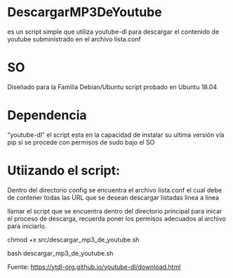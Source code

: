 
# DescargarMP3DeYoutube
es un script simple que utiliza youtube-dl para descargar el contenido de youtube subministrado en el archivo lista.conf

# SO
Diseñado para la Familia Debian/Ubuntu
script probado en Ubuntu 18.04

# Dependencia
"youtube-dl"
el script esta en la capacidad de instalar su ultima versión vía pip si se procede con permisos de sudo bajo el SO

# Utiizando el script:
Dentro del directorio config se encuentra el archivo lista.conf el cual debe de contener todas las URL que se desean descargar listadas linea a linea

llamar el script que se encuentra dentro del directorio principal para inicar el proceso de descarga, recuerda poner los permisos adecuados al archivo para iniciarlo.

chmod +x src/descargar_mp3_de_youtube.sh

bash descargar_mp3_de_youtube.sh




Fuente:
https://ytdl-org.github.io/youtube-dl/download.html
